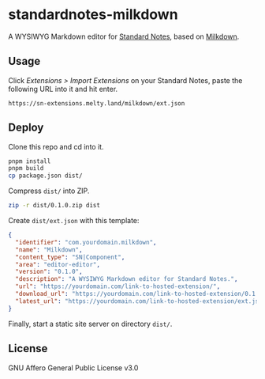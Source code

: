 # standardnotes-milkdown

A WYSIWYG Markdown editor for [Standard Notes](https://standardnotes.com), based on [Milkdown](https://github.com/Saul-Mirone/milkdown).

## Usage

Click *Extensions > Import Extensions* on your Standard Notes, paste the following URL into it and hit enter.

```
https://sn-extensions.melty.land/milkdown/ext.json
```

## Deploy

Clone this repo and cd into it.

```bash
pnpm install
pnpm build
cp package.json dist/
```
Compress `dist/` into ZIP.

<!-- From https://docs.standardnotes.com/extensions/publishing,
     SN automatically moves contents in ZIP up a level -->

```bash
zip -r dist/0.1.0.zip dist
```
Create `dist/ext.json` with this template:

```json
{
  "identifier": "com.yourdomain.milkdown",
  "name": "Milkdown",
  "content_type": "SN|Component",
  "area": "editor-editor",
  "version": "0.1.0",
  "description": "A WYSIWYG Markdown editor for Standard Notes.",
  "url": "https://yourdomain.com/link-to-hosted-extension/",
  "download_url": "https://yourdomain.com/link-to-hosted-extension/0.1.0.zip",
  "latest_url": "https://yourdomain.com/link-to-hosted-extension/ext.json"
}
```

Finally, start a static site server on directory `dist/`.

## License

GNU Affero General Public License v3.0
